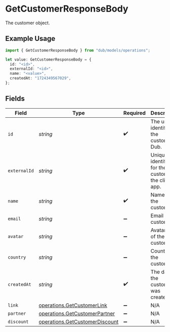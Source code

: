 # GetCustomerResponseBody

The customer object.

## Example Usage

```typescript
import { GetCustomerResponseBody } from "dub/models/operations";

let value: GetCustomerResponseBody = {
  id: "<id>",
  externalId: "<id>",
  name: "<value>",
  createdAt: "1724349567029",
};
```

## Fields

| Field                                                                            | Type                                                                             | Required                                                                         | Description                                                                      |
| -------------------------------------------------------------------------------- | -------------------------------------------------------------------------------- | -------------------------------------------------------------------------------- | -------------------------------------------------------------------------------- |
| `id`                                                                             | *string*                                                                         | :heavy_check_mark:                                                               | The unique identifier of the customer in Dub.                                    |
| `externalId`                                                                     | *string*                                                                         | :heavy_check_mark:                                                               | Unique identifier for the customer in the client's app.                          |
| `name`                                                                           | *string*                                                                         | :heavy_check_mark:                                                               | Name of the customer.                                                            |
| `email`                                                                          | *string*                                                                         | :heavy_minus_sign:                                                               | Email of the customer.                                                           |
| `avatar`                                                                         | *string*                                                                         | :heavy_minus_sign:                                                               | Avatar URL of the customer.                                                      |
| `country`                                                                        | *string*                                                                         | :heavy_minus_sign:                                                               | Country of the customer.                                                         |
| `createdAt`                                                                      | *string*                                                                         | :heavy_check_mark:                                                               | The date the customer was created.                                               |
| `link`                                                                           | [operations.GetCustomerLink](../../models/operations/getcustomerlink.md)         | :heavy_minus_sign:                                                               | N/A                                                                              |
| `partner`                                                                        | [operations.GetCustomerPartner](../../models/operations/getcustomerpartner.md)   | :heavy_minus_sign:                                                               | N/A                                                                              |
| `discount`                                                                       | [operations.GetCustomerDiscount](../../models/operations/getcustomerdiscount.md) | :heavy_minus_sign:                                                               | N/A                                                                              |